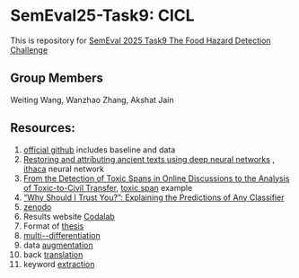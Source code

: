 # SemEval25-Task9: CICL
This is repository for [SemEval 2025 Task9 The Food Hazard Detection Challenge](https://food-hazard-detection-semeval-2025.github.io/)

## Group Members
Weiting Wang, Wanzhao Zhang, Akshat Jain

## Resources:
1. [official github](https://github.com/food-hazard-detection-semeval-2025/food-hazard-detection-semeval-2025.github.io) includes baseline and data
2. [Restoring and attributing ancient texts using deep neural networks](https://www.nature.com/articles/s41586-022-04448-z) , [ithaca](https://github.com/google-deepmind/ithaca) neural network 
3. [From the Detection of Toxic Spans in Online Discussions to the Analysis of Toxic-to-Civil Transfer](https://aclanthology.org/2022.acl-long.259/), [toxic span](https://github.com/ipavlopoulos/toxic_spans/tree/master) example
4. [“Why Should I Trust You?”: Explaining the Predictions of Any Classifier](https://aclanthology.org/N16-3020/)
5. [zenodo](https://zenodo.org/records/10891602)
6. Results website [Codalab](https://codalab.lisn.upsaclay.fr/competitions/19955#results)
7. Format of [thesis](https://semeval.github.io/system-paper-template.html)
8. [multi--differentiation](https://medium.com/@yanliao9942/multi-class-classification-vs-multi-task-classification-multi-label-classificaiton-b16ae80db611)
9. data [augmentation](https://medium.com/walmartglobaltech/augmentation-techniques-for-imbalanced-text-classification-f0d29c0f8ce1)
10. back [translation](https://dzlab.github.io/dltips/en/pytorch/text-augmentation/)
11. keyword [extraction](https://www.sciencedirect.com/science/article/abs/pii/S0957417416301464)

